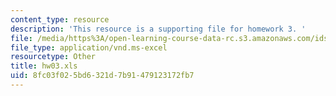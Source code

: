 ```yaml
---
content_type: resource
description: 'This resource is a supporting file for homework 3. '
file: /media/https%3A/open-learning-course-data-rc.s3.amazonaws.com/ids-505j-engineering-economics-and-regulation-of-the-electric-power-sector-spring-2010/8fc03f025bd6321d7b91479123172fb7_hw03.xls
file_type: application/vnd.ms-excel
resourcetype: Other
title: hw03.xls
uid: 8fc03f02-5bd6-321d-7b91-479123172fb7
---
```

